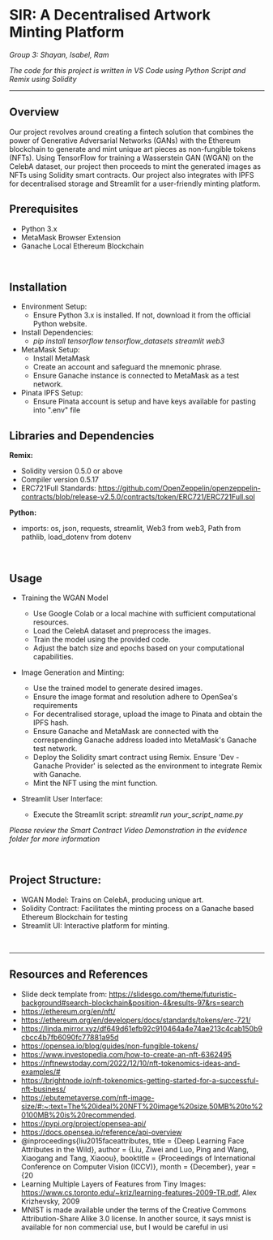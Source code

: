 <h1> SIR: A Decentralised Artwork Minting Platform </h1>

*Group 3: Shayan, Isabel, Ram*

*The code for this project is written in VS Code using Python Script and Remix using Solidity*

---
## Overview
Our project revolves around creating a fintech solution that combines the power of Generative Adversarial Networks (GANs) with the Ethereum blockchain to generate and mint unique art pieces as non-fungible tokens (NFTs). Using TensorFlow for training a Wasserstein GAN (WGAN) on the CelebA dataset, our project then proceeds to mint the generated images as NFTs using Solidity smart contracts. Our project also integrates with IPFS for decentralised storage and Streamlit for a user-friendly minting platform.<br>

## Prerequisites
- Python 3.x<br>
- MetaMask Browser Extension<br>
- Ganache Local Ethereum Blockchain<br>

<br>

## Installation
- Environment Setup:
  - Ensure Python 3.x is installed. If not, download it from the official Python website.
- Install Dependencies: 
  - <i>pip install tensorflow tensorflow_datasets streamlit web3</i> 
- MetaMask Setup: 
  - Install MetaMask
  - Create an account and safeguard the mnemonic phrase.
  - Ensure Ganache instance is connected to MetaMask as a test network.
- Pinata IPFS Setup:
  - Ensure Pinata account is setup and have keys available for pasting into ".env" file


## Libraries and Dependencies
**Remix:**
- Solidity version 0.5.0 or above
- Compiler version 0.5.17
- ERC721Full Standards: https://github.com/OpenZeppelin/openzeppelin-contracts/blob/release-v2.5.0/contracts/token/ERC721/ERC721Full.sol

**Python:**
- imports: os, json, requests, streamlit, Web3 from web3, Path from pathlib, load_dotenv from dotenv

<br>

## Usage
- Training the WGAN Model  <br>
  - Use Google Colab or a local machine with sufficient computational resources.
  - Load the CelebA dataset and preprocess the images.
  - Train the model using the provided code.
  - Adjust the batch size and epochs based on your computational capabilities. 
  
- Image Generation and Minting:<br>
  - Use the trained model to generate desired images.<br>
  - Ensure the image format and resolution adhere to OpenSea's requirements
  - For decentralised storage, upload the image to Pinata and obtain the IPFS hash.
  - Ensure Ganache and MetaMask are connected with the correspending Ganache address loaded into MetaMask's Ganache test network.
  - Deploy the Solidity smart contract using Remix. Ensure 'Dev - Ganache Provider' is selected as the environment to integrate Remix with Ganache.
  - Mint the NFT using the mint function.<br>

- Streamlit User Interface: <br>
  - Execute the Streamlit script: <i>streamlit run your_script_name.py</i>

*Please review the Smart Contract Video Demonstration in the evidence folder for more information*
  
<br>

## Project Structure:
- WGAN Model: Trains on CelebA, producing unique art.
- Solidity Contract: Facilitates the minting process on a Ganache based Ethereum Blockchain for testing
- Streamlit UI: Interactive platform for minting.

<br>

---
## Resources and References
- Slide deck template from: https://slidesgo.com/theme/futuristic-background#search-blockchain&position-4&results-97&rs=search
- https://ethereum.org/en/nft/
- https://ethereum.org/en/developers/docs/standards/tokens/erc-721/
- https://linda.mirror.xyz/df649d61efb92c910464a4e74ae213c4cab150b9cbcc4b7fb6090fc77881a95d
- https://opensea.io/blog/guides/non-fungible-tokens/
- https://www.investopedia.com/how-to-create-an-nft-6362495
- https://nftnewstoday.com/2022/12/10/nft-tokenomics-ideas-and-examples/#
- https://brightnode.io/nft-tokenomics-getting-started-for-a-successful-nft-business/
- https://ebutemetaverse.com/nft-image-size/#:~:text=The%20ideal%20NFT%20image%20size,50MB%20to%20100MB%20is%20recommended.
- https://pypi.org/project/opensea-api/
- https://docs.opensea.io/reference/api-overview
- @inproceedings{liu2015faceattributes, title = {Deep Learning Face Attributes in the Wild},  author = {Liu, Ziwei and Luo, Ping and Wang, Xiaogang and Tang, Xiaoou}, booktitle = {Proceedings of International Conference on Computer Vision (ICCV)},  month = {December}, year = {20
- Learning Multiple Layers of Features from Tiny Images: https://www.cs.toronto.edu/~kriz/learning-features-2009-TR.pdf, Alex Krizhevsky, 2009
- MNIST is made available under the terms of the Creative Commons Attribution-Share Alike 3.0 license. In another source, it says mnist is available for non commercial use, but I would be careful in usi

